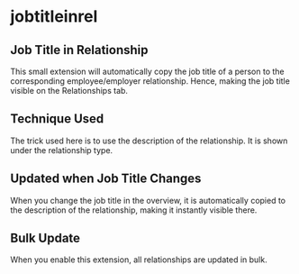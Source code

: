 # jobtitleinrel

## Job Title in Relationship
This small extension will automatically copy the job title of a person to the corresponding employee/employer relationship.
Hence, making the job title visible on the Relationships tab.

## Technique Used
The trick used here is to use the description of the relationship. It is shown under the relationship type.

## Updated when Job Title Changes
When you change the job title in the overview, it is automatically copied to the description of the relationship, making it instantly visible there.

## Bulk Update
When you enable this extension, all relationships are updated in bulk.

